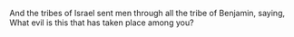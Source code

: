 And the tribes of Israel sent men through all the tribe of Benjamin, saying, What evil is this that has taken place among you?
